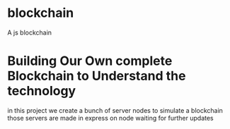 # blockchain
A js blockchain
# Building Our Own complete Blockchain to Understand the technology
in this project we create a bunch of server nodes to simulate a blockchain
those servers are made in express on node
waiting for further updates
